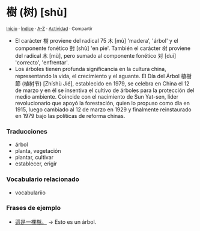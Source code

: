 # 樹 (树) [shù]
<sup>[Inicio](../../../../index.md) · [Índice](../../../../indices/chino-espanol-shu4.md) · [A-Z](../../../../indices/alfabetico.md) · [Actividad](../../../../indices/actividad.md) · Compartir</sup>

* El carácter 樹 proviene del radical 75 木 [mù] 'madera', 'árbol' y el componente fonético 尌 [shù] 'en pie'. También el carácter 树 proviene del radical 木 [mù], pero sumado al componente fonético 对 [duì] 'correcto', 'enfrentar'.
* Los árboles tienen profunda significancia en la cultura china, representando la vida, el crecimiento y el aguante. El Día del Árbol 植樹節 (植树节) [Zhíshù Jié], establecido en 1979, se celebra en China el 12 de marzo y en él se insentiva el cultivo de árboles para la protección del medio ambiente. Coincide con el nacimiento de Sun Yat-sen, líder revolucionario que apoyó la forestación, quien lo propuso como día en 1915, luego cambiado al 12 de marzo en 1929 y finalmente reinstaurado en 1979 bajo las políticas de reforma chinas.

### Traducciones

* árbol
* planta, vegetación
* plantar, cultivar
* establecer, erigir

### Vocabulario relacionado

* vocabulariio

### Frases de ejemplo

* [這是一棵樹。](../../../../contenido/z/h/e/zhe4-shi2-yi1-ke1-shu4.md) → Esto es un árbol.
